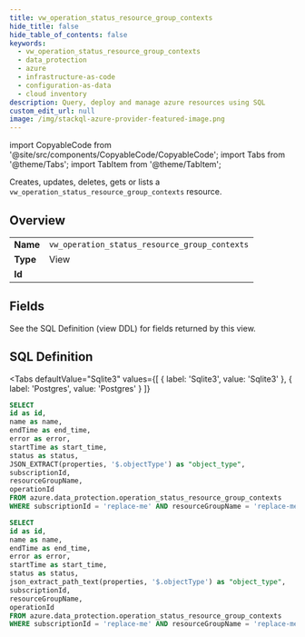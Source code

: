 ```yaml
--- 
title: vw_operation_status_resource_group_contexts
hide_title: false
hide_table_of_contents: false
keywords:
  - vw_operation_status_resource_group_contexts
  - data_protection
  - azure
  - infrastructure-as-code
  - configuration-as-data
  - cloud inventory
description: Query, deploy and manage azure resources using SQL
custom_edit_url: null
image: /img/stackql-azure-provider-featured-image.png
---
```


import CopyableCode from '@site/src/components/CopyableCode/CopyableCode';
import Tabs from '@theme/Tabs';
import TabItem from '@theme/TabItem';

Creates, updates, deletes, gets or lists a <code>vw_operation_status_resource_group_contexts</code> resource.

## Overview
<table><tbody>
<tr><td><b>Name</b></td><td><code>vw_operation_status_resource_group_contexts</code></td></tr>
<tr><td><b>Type</b></td><td>View</td></tr>
<tr><td><b>Id</b></td><td><CopyableCode code="azure.data_protection.vw_operation_status_resource_group_contexts" /></td></tr>
</tbody></table>

## Fields

See the SQL Definition (view DDL) for fields returned by this view.

## SQL Definition

<Tabs
defaultValue="Sqlite3"
values={[
{ label: 'Sqlite3', value: 'Sqlite3' },
{ label: 'Postgres', value: 'Postgres' }
]}
>
<TabItem value="Sqlite3">

```sql
SELECT
id as id,
name as name,
endTime as end_time,
error as error,
startTime as start_time,
status as status,
JSON_EXTRACT(properties, '$.objectType') as "object_type",
subscriptionId,
resourceGroupName,
operationId
FROM azure.data_protection.operation_status_resource_group_contexts
WHERE subscriptionId = 'replace-me' AND resourceGroupName = 'replace-me' AND operationId = 'replace-me';
```

</TabItem>
<TabItem value="Postgres">

```sql
SELECT
id as id,
name as name,
endTime as end_time,
error as error,
startTime as start_time,
status as status,
json_extract_path_text(properties, '$.objectType') as "object_type",
subscriptionId,
resourceGroupName,
operationId
FROM azure.data_protection.operation_status_resource_group_contexts
WHERE subscriptionId = 'replace-me' AND resourceGroupName = 'replace-me' AND operationId = 'replace-me';
```

</TabItem>
</Tabs>
